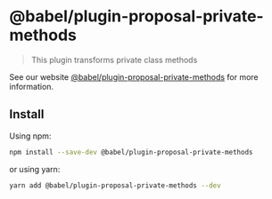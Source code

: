 # @babel/plugin-proposal-private-methods

> This plugin transforms private class methods

See our
website [@babel/plugin-proposal-private-methods](https://babeljs.io/docs/en/next/babel-plugin-proposal-private-methods.html)
for more information.

## Install

Using npm:

```sh
npm install --save-dev @babel/plugin-proposal-private-methods
```

or using yarn:

```sh
yarn add @babel/plugin-proposal-private-methods --dev
```
